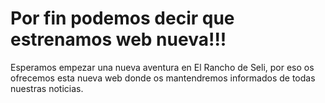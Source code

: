 # Por fin podemos decir que estrenamos web nueva!!!

Esperamos empezar una nueva aventura en El Rancho de Seli, por eso os ofrecemos esta nueva web donde os mantendremos 
informados de todas nuestras noticias.
